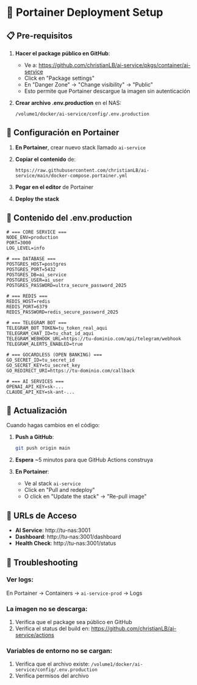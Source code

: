 # 🚀 Portainer Deployment Setup

## 📋 Pre-requisitos

1. **Hacer el package público en GitHub**:
   - Ve a: https://github.com/christianLB/ai-service/pkgs/container/ai-service
   - Click en "Package settings" 
   - En "Danger Zone" → "Change visibility" → "Public"
   - Esto permite que Portainer descargue la imagen sin autenticación

2. **Crear archivo .env.production** en el NAS:
   ```
   /volume1/docker/ai-service/config/.env.production
   ```

## 🔧 Configuración en Portainer

1. **En Portainer**, crear nuevo stack llamado `ai-service`

2. **Copiar el contenido** de:
   ```
   https://raw.githubusercontent.com/christianLB/ai-service/main/docker-compose.portainer.yml
   ```

3. **Pegar en el editor** de Portainer

4. **Deploy the stack**

## 📝 Contenido del .env.production

```env
# === CORE SERVICE ===
NODE_ENV=production
PORT=3000
LOG_LEVEL=info

# === DATABASE ===
POSTGRES_HOST=postgres
POSTGRES_PORT=5432
POSTGRES_DB=ai_service
POSTGRES_USER=ai_user
POSTGRES_PASSWORD=ultra_secure_password_2025

# === REDIS ===
REDIS_HOST=redis
REDIS_PORT=6379
REDIS_PASSWORD=redis_secure_password_2025

# === TELEGRAM BOT ===
TELEGRAM_BOT_TOKEN=tu_token_real_aqui
TELEGRAM_CHAT_ID=tu_chat_id_aqui
TELEGRAM_WEBHOOK_URL=https://tu-dominio.com/api/telegram/webhook
TELEGRAM_ALERTS_ENABLED=true

# === GOCARDLESS (OPEN BANKING) ===
GO_SECRET_ID=tu_secret_id
GO_SECRET_KEY=tu_secret_key
GO_REDIRECT_URI=https://tu-dominio.com/callback

# === AI SERVICES ===
OPENAI_API_KEY=sk-...
CLAUDE_API_KEY=sk-ant-...
```

## 🔄 Actualización

Cuando hagas cambios en el código:

1. **Push a GitHub**:
   ```bash
   git push origin main
   ```

2. **Espera** ~5 minutos para que GitHub Actions construya

3. **En Portainer**:
   - Ve al stack `ai-service`
   - Click en "Pull and redeploy"
   - O click en "Update the stack" → "Re-pull image"

## 🎯 URLs de Acceso

- **AI Service**: http://tu-nas:3001
- **Dashboard**: http://tu-nas:3001/dashboard
- **Health Check**: http://tu-nas:3001/status

## 🐛 Troubleshooting

### Ver logs:
En Portainer → Containers → `ai-service-prod` → Logs

### La imagen no se descarga:
1. Verifica que el package sea público en GitHub
2. Verifica el status del build en: https://github.com/christianLB/ai-service/actions

### Variables de entorno no se cargan:
1. Verifica que el archivo existe: `/volume1/docker/ai-service/config/.env.production`
2. Verifica permisos del archivo
